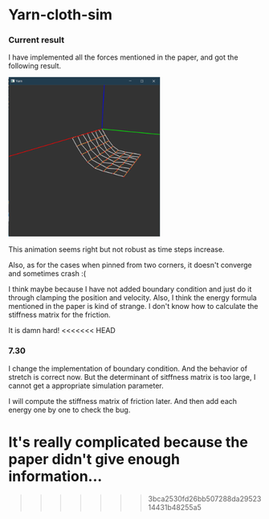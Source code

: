 # Yarn-cloth-sim

### Current result

I have implemented all the forces mentioned in the paper, and got the following result.

<img src="ani.png" width="60%">

This animation seems right but not robust as time steps increase.

Also, as for the cases when pinned from two corners, it doesn't converge and sometimes crash :(

I think maybe because I have not added boundary condition and just do it through clamping the position and velocity. Also, I think the energy formula mentioned in the paper is kind of strange. I don't know how to calculate the stiffness matrix for the friction. 

It is damn hard!
<<<<<<< HEAD

### 7.30
I change the implementation of boundary condition. And the behavior of stretch is correct now. 
But the determinant of sitffness matrix is too large, I cannot get a appropriate simulation parameter.

I will compute the stiffness matrix of friction later. And then add each energy one by one to check the bug. 

It's really complicated because the paper didn't give enough information...
=======
>>>>>>> 3bca2530fd26bb507288da2952314431b48255a5
